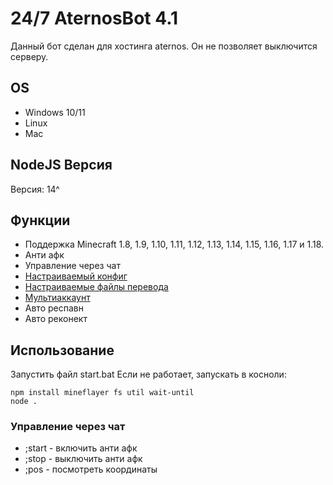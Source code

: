 # 24/7 AternosBot 4.1


Данный бот сделан для хостинга aternos. Он не позволяет выключится серверу.

## OS

 * Windows 10/11
 * Linux
 * Mac

## NodeJS Версия

Версия: 14^

## Функции

 * Поддержка Minecraft 1.8, 1.9, 1.10, 1.11, 1.12, 1.13, 1.14, 1.15, 1.16, 1.17 и 1.18.
 * Анти афк
 * Управление через чат
 * [Настраиваемый конфиг](config.json)
 * [Настраиваемые файлы перевода](lang)
 * [Мультиаккаунт](accounts.txt) 
 * Авто респавн
 * Авто реконект

## Использование

Запустить файл start.bat
Если не работает, запускать в косноли:
```
npm install mineflayer fs util wait-until
node .
```


### Управление через чат

 * ;start - включить анти афк
 * ;stop - выключить анти афк
 * ;pos - посмотреть координаты
